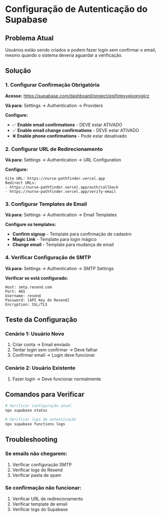 # Configuração de Autenticação do Supabase

## Problema Atual
Usuários estão sendo criados e podem fazer login sem confirmar o email, mesmo quando o sistema deveria aguardar a verificação.

## Solução

### 1. Configurar Confirmação Obrigatória

**Acesse:** https://supabase.com/dashboard/project/epjfoteyvejoqnigijrz

**Vá para:** Settings → Authentication → Providers

**Configure:**
- ✅ **Enable email confirmations** - DEVE estar ATIVADO
- ✅ **Enable email change confirmations** - DEVE estar ATIVADO
- ❌ **Enable phone confirmations** - Pode estar desativado

### 2. Configurar URL de Redirecionamento

**Vá para:** Settings → Authentication → URL Configuration

**Configure:**
```
Site URL: https://nurse-pathfinder.vercel.app
Redirect URLs: 
- https://nurse-pathfinder.vercel.app/auth/callback
- https://nurse-pathfinder.vercel.app/verify-email
```

### 3. Configurar Templates de Email

**Vá para:** Settings → Authentication → Email Templates

**Configure os templates:**
- **Confirm signup** - Template para confirmação de cadastro
- **Magic Link** - Template para login mágico
- **Change email** - Template para mudança de email

### 4. Verificar Configuração de SMTP

**Vá para:** Settings → Authentication → SMTP Settings

**Verificar se está configurado:**
```
Host: smtp.resend.com
Port: 465
Username: resend
Password: [API Key do Resend]
Encryption: SSL/TLS
```

## Teste da Configuração

### Cenário 1: Usuário Novo
1. Criar conta → Email enviado
2. Tentar login sem confirmar → Deve falhar
3. Confirmar email → Login deve funcionar

### Cenário 2: Usuário Existente
1. Fazer login → Deve funcionar normalmente

## Comandos para Verificar

```bash
# Verificar configuração atual
npx supabase status

# Verificar logs de autenticação
npx supabase functions logs
```

## Troubleshooting

### Se emails não chegarem:
1. Verificar configuração SMTP
2. Verificar logs do Resend
3. Verificar pasta de spam

### Se confirmação não funcionar:
1. Verificar URL de redirecionamento
2. Verificar template de email
3. Verificar logs do Supabase 